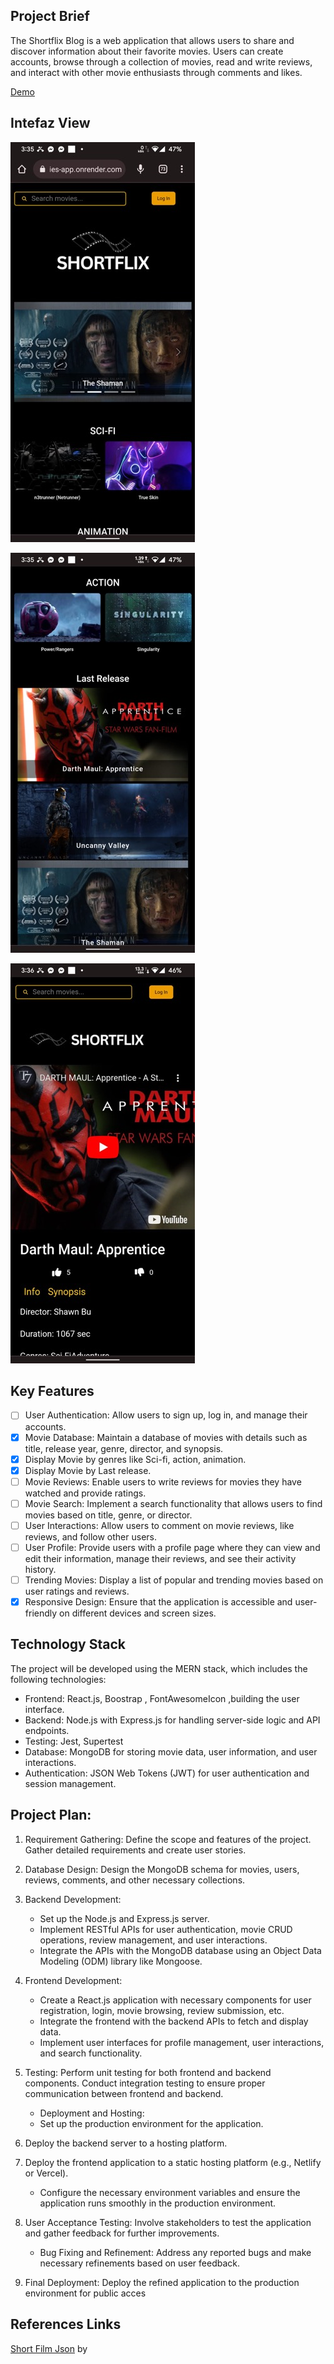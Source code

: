 ## Project Brief

The Shortflix Blog is a web application that allows users to share and discover information about their favorite movies. Users can create accounts, browse through a collection of movies, read and write reviews, and interact with other movie enthusiasts through comments and likes.

[Demo](https://shortflixmovies-app.onrender.com/)

## Intefaz View

![Shortflix Demo Web view ](interfaz_img/homeMedium.jpeg)

![Shortflix Demo Web view ](interfaz_img/lastReleaseMedium.jpeg)

![Shortflix Demo Web view ](interfaz_img/movieMedium.jpeg)

## Key Features

- [ ] User Authentication: Allow users to sign up, log in, and manage their accounts.
- [x] Movie Database: Maintain a database of movies with details such as title, release year, genre, director, and synopsis.
- [x] Display Movie by genres like Sci-fi, action, animation.
- [x] Display Movie by Last release.
- [ ] Movie Reviews: Enable users to write reviews for movies they have watched and provide ratings.
- [ ] Movie Search: Implement a search functionality that allows users to find movies based on title, genre, or director.
- [ ] User Interactions: Allow users to comment on movie reviews, like reviews, and follow other users.
- [ ] User Profile: Provide users with a profile page where they can view and edit their information, manage their reviews, and see their activity history.
- [ ] Trending Movies: Display a list of popular and trending movies based on user ratings and reviews.
- [x] Responsive Design: Ensure that the application is accessible and user-friendly on different devices and screen sizes.

## Technology Stack

The project will be developed using the MERN stack, which includes the following technologies:

- Frontend: React.js, Boostrap , FontAwesomeIcon ,building the user interface.
- Backend: Node.js with Express.js for handling server-side logic and API endpoints.
- Testing: Jest, Supertest
- Database: MongoDB for storing movie data, user information, and user interactions.
- Authentication: JSON Web Tokens (JWT) for user authentication and session management.

## Project Plan:

1. Requirement Gathering: Define the scope and features of the project. Gather detailed requirements and create user stories.
2. Database Design: Design the MongoDB schema for movies, users, reviews, comments, and other necessary collections.
3. Backend Development:

   - Set up the Node.js and Express.js server.
   - Implement RESTful APIs for user authentication, movie CRUD operations, review management, and user interactions.
   - Integrate the APIs with the MongoDB database using an Object Data Modeling (ODM) library like Mongoose.

4. Frontend Development:

   - Create a React.js application with necessary components for user registration, login, movie browsing, review submission, etc.
   - Integrate the frontend with the backend APIs to fetch and display data.
   - Implement user interfaces for profile management, user interactions, and search functionality.

5. Testing: Perform unit testing for both frontend and backend components. Conduct integration testing to ensure proper communication between frontend and backend.

   - Deployment and Hosting:
   - Set up the production environment for the application.

6. Deploy the backend server to a hosting platform.
7. Deploy the frontend application to a static hosting platform (e.g., Netlify or Vercel).

   - Configure the necessary environment variables and ensure the application runs smoothly in the production environment.

8. User Acceptance Testing: Involve stakeholders to test the application and gather feedback for further improvements.

   - Bug Fixing and Refinement: Address any reported bugs and make necessary refinements based on user feedback.

9. Final Deployment: Deploy the refined application to the production environment for public acces

## References Links

[Short Film Json](https://github.com/vankasteelj/json-shorts/blob/master/api.json) by

